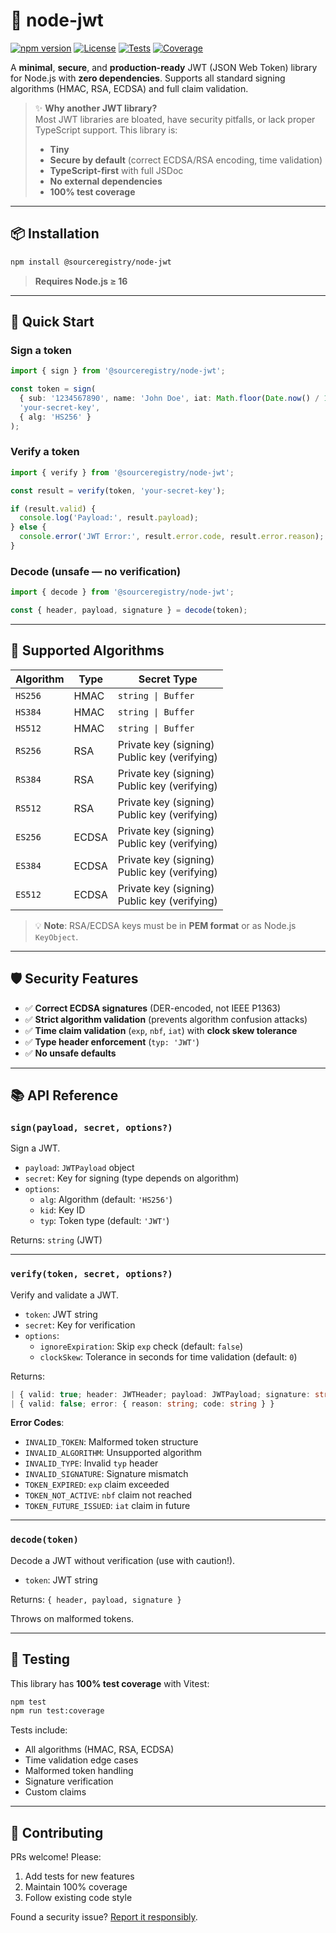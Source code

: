 # 🔐 node-jwt

[![npm version](https://img.shields.io/npm/v/@sourceregistry/node-jwt?logo=npm)](https://www.npmjs.com/package/@sourceregistry/node-jwt)
[![License](https://img.shields.io/npm/l/@sourceregistry/node-jwt)](LICENSE)
[![Tests](https://github.com/SourceRegistry/node-jwt/actions/workflows/test.yml/badge.svg)](https://github.com/SourceRegistry/node-jwt/actions)
[![Coverage](https://img.shields.io/codecov/c/github/SourceRegistry/node-jwt)](https://codecov.io/gh/SourceRegistry/node-jwt)

A **minimal**, **secure**, and **production-ready** JWT (JSON Web Token) library for Node.js with **zero dependencies**. Supports all standard signing algorithms (HMAC, RSA, ECDSA) and full claim validation.

> ✨ **Why another JWT library?**  
> Most JWT libraries are bloated, have security pitfalls, or lack proper TypeScript support. This library is:
> - **Tiny**
> - **Secure by default** (correct ECDSA/RSA encoding, time validation)
> - **TypeScript-first** with full JSDoc
> - **No external dependencies**
> - **100% test coverage**

---

## 📦 Installation

```bash
npm install @sourceregistry/node-jwt
```

> **Requires Node.js ≥ 16**

---

## 🚀 Quick Start

### Sign a token
```ts
import { sign } from '@sourceregistry/node-jwt';

const token = sign(
  { sub: '1234567890', name: 'John Doe', iat: Math.floor(Date.now() / 1000) },
  'your-secret-key',
  { alg: 'HS256' }
);
```

### Verify a token
```ts
import { verify } from '@sourceregistry/node-jwt';

const result = verify(token, 'your-secret-key');

if (result.valid) {
  console.log('Payload:', result.payload);
} else {
  console.error('JWT Error:', result.error.code, result.error.reason);
}
```

### Decode (unsafe — no verification)
```ts
import { decode } from '@sourceregistry/node-jwt';

const { header, payload, signature } = decode(token);
```

---

## 🔑 Supported Algorithms

| Algorithm | Type    | Secret Type                     |
|-----------|---------|---------------------------------|
| `HS256`   | HMAC    | `string \| Buffer`              |
| `HS384`   | HMAC    | `string \| Buffer`              |
| `HS512`   | HMAC    | `string \| Buffer`              |
| `RS256`   | RSA     | Private key (signing)<br>Public key (verifying) |
| `RS384`   | RSA     | Private key (signing)<br>Public key (verifying) |
| `RS512`   | RSA     | Private key (signing)<br>Public key (verifying) |
| `ES256`   | ECDSA   | Private key (signing)<br>Public key (verifying) |
| `ES384`   | ECDSA   | Private key (signing)<br>Public key (verifying) |
| `ES512`   | ECDSA   | Private key (signing)<br>Public key (verifying) |

> 💡 **Note**: RSA/ECDSA keys must be in **PEM format** or as Node.js `KeyObject`.

---

## 🛡️ Security Features

- ✅ **Correct ECDSA signatures** (DER-encoded, not IEEE P1363)
- ✅ **Strict algorithm validation** (prevents algorithm confusion attacks)
- ✅ **Time claim validation** (`exp`, `nbf`, `iat`) with **clock skew tolerance**
- ✅ **Type header enforcement** (`typ: 'JWT'`)
- ✅ **No unsafe defaults**

---

## 📚 API Reference

### `sign(payload, secret, options?)`
Sign a JWT.

- `payload`: `JWTPayload` object
- `secret`: Key for signing (type depends on algorithm)
- `options`:
    - `alg`: Algorithm (default: `'HS256'`)
    - `kid`: Key ID
    - `typ`: Token type (default: `'JWT'`)

Returns: `string` (JWT)

---

### `verify(token, secret, options?)`
Verify and validate a JWT.

- `token`: JWT string
- `secret`: Key for verification
- `options`:
    - `ignoreExpiration`: Skip `exp` check (default: `false`)
    - `clockSkew`: Tolerance in seconds for time validation (default: `0`)

Returns:
```ts
| { valid: true; header: JWTHeader; payload: JWTPayload; signature: string }
| { valid: false; error: { reason: string; code: string } }
```

**Error Codes**:
- `INVALID_TOKEN`: Malformed token structure
- `INVALID_ALGORITHM`: Unsupported algorithm
- `INVALID_TYPE`: Invalid `typ` header
- `INVALID_SIGNATURE`: Signature mismatch
- `TOKEN_EXPIRED`: `exp` claim exceeded
- `TOKEN_NOT_ACTIVE`: `nbf` claim not reached
- `TOKEN_FUTURE_ISSUED`: `iat` claim in future

---

### `decode(token)`
Decode a JWT without verification (use with caution!).

- `token`: JWT string

Returns: `{ header, payload, signature }`

Throws on malformed tokens.

---

## 🧪 Testing

This library has **100% test coverage** with Vitest:

```bash
npm test
npm run test:coverage
```

Tests include:
- All algorithms (HMAC, RSA, ECDSA)
- Time validation edge cases
- Malformed token handling
- Signature verification
- Custom claims

---

## 🙌 Contributing

PRs welcome! Please:
1. Add tests for new features
2. Maintain 100% coverage
3. Follow existing code style

Found a security issue? [Report it responsibly](mailto:a.p.a.slaa@projectsource.nl).
